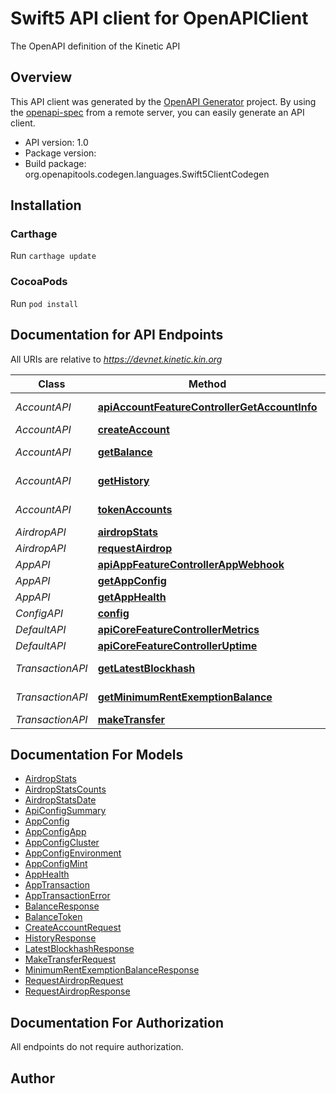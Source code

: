 # Swift5 API client for OpenAPIClient

The OpenAPI definition of the Kinetic API

## Overview
This API client was generated by the [OpenAPI Generator](https://openapi-generator.tech) project.  By using the [openapi-spec](https://github.com/OAI/OpenAPI-Specification) from a remote server, you can easily generate an API client.

- API version: 1.0
- Package version: 
- Build package: org.openapitools.codegen.languages.Swift5ClientCodegen

## Installation

### Carthage

Run `carthage update`

### CocoaPods

Run `pod install`

## Documentation for API Endpoints

All URIs are relative to *https://devnet.kinetic.kin.org*

Class | Method | HTTP request | Description
------------ | ------------- | ------------- | -------------
*AccountAPI* | [**apiAccountFeatureControllerGetAccountInfo**](docs/AccountAPI.md#apiaccountfeaturecontrollergetaccountinfo) | **GET** /api/account/info/{environment}/{index}/{accountId} | 
*AccountAPI* | [**createAccount**](docs/AccountAPI.md#createaccount) | **POST** /api/account/create | 
*AccountAPI* | [**getBalance**](docs/AccountAPI.md#getbalance) | **GET** /api/account/balance/{environment}/{index}/{accountId} | 
*AccountAPI* | [**getHistory**](docs/AccountAPI.md#gethistory) | **GET** /api/account/history/{environment}/{index}/{accountId} | 
*AccountAPI* | [**tokenAccounts**](docs/AccountAPI.md#tokenaccounts) | **GET** /api/account/token-accounts/{environment}/{index}/{accountId} | 
*AirdropAPI* | [**airdropStats**](docs/AirdropAPI.md#airdropstats) | **GET** /api/airdrop/stats | 
*AirdropAPI* | [**requestAirdrop**](docs/AirdropAPI.md#requestairdrop) | **POST** /api/airdrop | 
*AppAPI* | [**apiAppFeatureControllerAppWebhook**](docs/AppAPI.md#apiappfeaturecontrollerappwebhook) | **POST** /api/app/{environment}/{index}/webhook/{type} | 
*AppAPI* | [**getAppConfig**](docs/AppAPI.md#getappconfig) | **GET** /api/app/{environment}/{index}/config | 
*AppAPI* | [**getAppHealth**](docs/AppAPI.md#getapphealth) | **GET** /api/app/{environment}/{index}/health | 
*ConfigAPI* | [**config**](docs/ConfigAPI.md#config) | **GET** /api/config | 
*DefaultAPI* | [**apiCoreFeatureControllerMetrics**](docs/DefaultAPI.md#apicorefeaturecontrollermetrics) | **GET** /api/metrics | 
*DefaultAPI* | [**apiCoreFeatureControllerUptime**](docs/DefaultAPI.md#apicorefeaturecontrolleruptime) | **GET** /api/uptime | 
*TransactionAPI* | [**getLatestBlockhash**](docs/TransactionAPI.md#getlatestblockhash) | **GET** /api/transaction/latest-blockhash/{environment}/{index} | 
*TransactionAPI* | [**getMinimumRentExemptionBalance**](docs/TransactionAPI.md#getminimumrentexemptionbalance) | **GET** /api/transaction/minimum-rent-exemption-balance/{environment}/{index} | 
*TransactionAPI* | [**makeTransfer**](docs/TransactionAPI.md#maketransfer) | **POST** /api/transaction/make-transfer | 


## Documentation For Models

 - [AirdropStats](docs/AirdropStats.md)
 - [AirdropStatsCounts](docs/AirdropStatsCounts.md)
 - [AirdropStatsDate](docs/AirdropStatsDate.md)
 - [ApiConfigSummary](docs/ApiConfigSummary.md)
 - [AppConfig](docs/AppConfig.md)
 - [AppConfigApp](docs/AppConfigApp.md)
 - [AppConfigCluster](docs/AppConfigCluster.md)
 - [AppConfigEnvironment](docs/AppConfigEnvironment.md)
 - [AppConfigMint](docs/AppConfigMint.md)
 - [AppHealth](docs/AppHealth.md)
 - [AppTransaction](docs/AppTransaction.md)
 - [AppTransactionError](docs/AppTransactionError.md)
 - [BalanceResponse](docs/BalanceResponse.md)
 - [BalanceToken](docs/BalanceToken.md)
 - [CreateAccountRequest](docs/CreateAccountRequest.md)
 - [HistoryResponse](docs/HistoryResponse.md)
 - [LatestBlockhashResponse](docs/LatestBlockhashResponse.md)
 - [MakeTransferRequest](docs/MakeTransferRequest.md)
 - [MinimumRentExemptionBalanceResponse](docs/MinimumRentExemptionBalanceResponse.md)
 - [RequestAirdropRequest](docs/RequestAirdropRequest.md)
 - [RequestAirdropResponse](docs/RequestAirdropResponse.md)


## Documentation For Authorization

 All endpoints do not require authorization.


## Author



